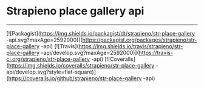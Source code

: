 # Strapieno place gallery api
---

[![Packagist](https://img.shields.io/packagist/dt/strapieno/str-place-gallery -api.svg?maxAge=2592000)](https://packagist.org/packages/strapieno/str-place-gallery -api) [![Travis](https://img.shields.io/travis/strapieno/str-place-gallery -api/develop.svg?maxAge=2592000)](https://travis-ci.org/strapieno/str-place-gallery -api) [![Coveralls](https://img.shields.io/coveralls/strapieno/str-place-gallery -api/develop.svg?style=flat-square)](https://coveralls.io/github/strapieno/str-place-gallery -api)